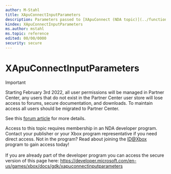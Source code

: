 ```yaml
---
author: M-Stahl
title: XApuConnectInputParameters
description: Parameters passed to [XApuConnect (NDA topic)](../functions/xapuconnect.md) to allocated resources.
kindex: XApuConnectInputParameters
ms.author: mstahl
ms.topic: reference
edited: 00/00/0000
security: secure
---
```


# XApuConnectInputParameters
> [!IMPORTANT]
> Starting February 3rd 2022, all user permissions will be managed in Partner Center, any users that do not exist in the Partner Center user store will lose access to forums, secure documentation, and downloads. To maintain access all users should be migrated to Partner Center. <p></p>See this <a href="https://forums.xboxlive.com/articles/132187/breaking-change-user-access-for-forums-secure-docu.html">forum article</a> for more details.  

 Access to this topic requires membership in an NDA developer program. Contact your publisher or your Xbox program representative if you need direct access. Not in the program? Read about joining the <a href="https://www.xbox.com/Developers/id">ID@Xbox</a> program to gain access today!  <br/><br/>If you are already part of the developer program you can access the secure version of this page here: <a target="_blank" href="https://developer.microsoft.com/en-us/games/xbox/docs/gdk/xapuconnectinputparameters">https://developer.microsoft.com/en-us/games/xbox/docs/gdk/xapuconnectinputparameters</a>
